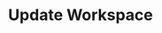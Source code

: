 ---
title: Update Workspace
excerpt: Update workspace
api:
  file: botpress-api.json
  operationId: updateWorkspace
deprecated: false
hidden: false
metadata:
  title: ''
  description: ''
  robots: index
next:
  description: ''
---